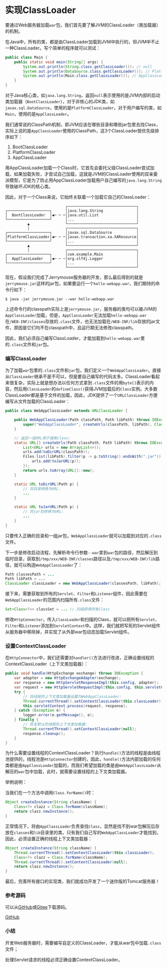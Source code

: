 # 实现ClassLoader

要通过Web服务器加载`war`包，我们首先要了解JVM的ClassLoader（类加载器）的机制。

在Java中，所有的类，都是由ClassLoader加载到JVM中执行的，但JVM中不止一种ClassLoader。写个简单的程序就可以测试：

```java
public class Main {
    public static void main(String[] args) {
        System.out.println(String.class.getClassLoader()); // null
        System.out.println(DataSource.class.getClassLoader()); // PlatformClassLoader
        System.out.println(Main.class.getClassLoader()); // AppClassLoader
    }
}
```

对于Java核心类，如`java.lang.String`，返回`null`表示使用的是JVM内部的启动类加载器（`BootClassLoader`），对于非核心的JDK类，如`javax.sql.DataSource`，使用的是`PlatformClassLoader`，对于用户编写的类，如`Main`，使用的是`AppClassLoader`。

我们通常说的ClassPath机制，即JVM应该在哪些目录和哪些jar包里去找Class，实际上说的是`AppClassLoader`使用的ClassPath，这3个ClassLoader按优先级排序如下：

1. BootClassLoader
2. PlatformClassLoader
3. AppClassLoader

用AppClassLoader加载一个Class时，它首先会委托父级ClassLoader尝试加载，如果加载失败，才尝试自己加载，这就是JVM的ClassLoader使用的双亲委派模型，它是为了防止用AppClassLoader加载用户自己编写的`java.lang.String`导致破坏JDK的核心类。

因此，对于一个Class来说，它始终关联着一个加载它自己的ClassLoader：

```ascii
                           ┌───────────────────────────────┐
┌───────────────────┐      │java.lang.String               │
│  BootClassLoader  │◀─ ─ ─│java.util.List                 │
└───────────────────┘      │...                            │
          ▲                └───────────────────────────────┘
          │                ┌───────────────────────────────┐
┌───────────────────┐      │javax.sql.DataSource           │
│PlatformClassLoader│◀─ ─ ─│javax.transaction.xa.XAResource│
└───────────────────┘      │...                            │
          ▲                └───────────────────────────────┘
          │                ┌───────────────────────────────┐
┌───────────────────┐      │com.example.Main               │
│  AppClassLoader   │◀─ ─ ─│org.slf4j.Logger               │
└───────────────────┘      │...                            │
                           └───────────────────────────────┘
```

现在，假设我们完成了Jerrymouse服务器的开发，那么最后得到的就是`jerrymouse.jar`这样的jar包，如果要运行一个`hello-webapp.war`，我们期待的命令行如下：

```plain
$ java -jar jerrymouse.jar --war hello-webapp.war
```

上述命令行的classpath实际上是`jerrymouse.jar`，服务器的类均可以被JVM的`AppClassLoader`加载，但是，`AppClassLoader`无法加载`hello-webapp.war`在`/WEB-INF/classes`存放的`.class`文件，也无法加载在`/WEB-INF/lib`存放的jar文件，原因是它们均不在classpath中，且运行期无法修改classpath。

因此，我们必须自己编写ClassLoader，才能加载到`hello-webapp.war`里的`.class`文件和`jar`包。

### 编写ClassLoader

为了加载`war`包里的`.class`文件和`jar`包，我们定义一个`WebAppClassLoader`。直接从`ClassLoader`继承不是不可以，但是要自己编写的代码太多。ClassLoader看起来很复杂，实际上就是想办法以任何方式拿到`.class`文件的用`byte[]`表示的内容，然后用`ClassLoader`的`defineClass()`获得JVM加载后的`Class`实例。大多数ClassLoader都是基于文件的加载，因此，JDK提供了一个`URLClassLoader`方便编写从文件加载的ClassLoader：

```java
public class WebAppClassLoader extends URLClassLoader {

    public WebAppClassLoader(Path classPath, Path libPath) throws IOException {
        super("WebAppClassLoader", createUrls(classPath, libPath), ClassLoader.getSystemClassLoader());
    }

    // 返回一组URL用于搜索class:
    static URL[] createUrls(Path classPath, Path libPath) throws IOException {
        List<URL> urls = new ArrayList<>();
        urls.add(toDirURL(classPath));
        Files.list(libPath).filter(p -> p.toString().endsWith(".jar")).sorted().forEach(p -> {
            urls.add(toJarURL(p));
        });
        return urls.toArray(URL[]::new);
    }

    static URL toDirURL(Path p) {
        // 将目录转换为URL:
        ...
    }

    static URL toJarURL(Path p) {
        // 将jar包转换为URL:
        ...
    }
}
```

只要传入正确的目录和一组jar包，`WebAppClassLoader`就可以加载到对应的`.class`文件。

下一步是修改启动流程，先解析命令行参数`--war`拿到`war`包的路径，然后解压到临时目录，获取到`/tmp/xxx/WEB-INF/classes`路径以及`/tmp/xxx/WEB-INF/lib`路径，就可以构造`WebAppClassLoader`了：

```java
Path classesPath = ...
Path libPath = ...
ClassLoader classLoader = new WebAppClassLoader(classesPath, libPath);
```

接下来，需要获取到所有的`Servlet`、`Filter`和`Listener`组件，因此需要在`WebAppClassLoader`的范围内扫描所有`.class`文件：

```java
Set<Class<?>> classSet = ... // 扫描获得所有Class
```

修改`HttpConnector`，传入`ClassLoader`和扫描的Class，就可以把所有`Servlet`、`Filter`和`Listener`添加到`ServletContext`中。这样，我们就把写死的Servlet组件从服务器中移除掉，并实现了从外部war包动态加载Servlet组件。

### 设置ContextClassLoader

在`HttpConnector`中，我们还需要对`handler()`方法进行改进，正确设置线程的ContextClassLoader（上下文类加载器）：

```java
public void handle(HttpExchange exchange) throws IOException {
    var adapter = new HttpExchangeAdapter(exchange);
    var response = new HttpServletResponseImpl(this.config, adapter);
    var request = new HttpServletRequestImpl(this.config, this.servletContext, adapter, response);
    try {
        // 将线程的上下文类加载器设置为WebAppClassLoader:
        Thread.currentThread().setContextClassLoader(this.classLoader);
        this.servletContext.process(request, response);
    } catch (Exception e) {
        logger.error(e.getMessage(), e);
    } finally {
        // 恢复默认的线程的上下文类加载器:
        Thread.currentThread().setContextClassLoader(null);
        response.cleanup();
    }
}
```

为什么需要设置线程的ContextClassLoader？执行`handle()`方法的线程是由线程池提供的，线程池是`HttpConnector`创建的，因此，`handle()`方法内部加载的任何类都是由`AppClassLoader`加载的，而我们希望加载的类是由`WebAppClassLoader`从解压的`war`包中加载，此时，就需要设置线程的上下文类加载器。

举例说明：

当我们在一个方法中调用`Class.forName()`时：

```java
Object createInstance(String className) {
    Class<?> clazz = Class.forName(className);
    return clazz.newInstance();
}
```

正常情况下，将由`AppClassLoader`负责查找`Class`，显然是找不到war包解压后存放在`classes`和`lib`目录里的类，只有我们自己写的`WebAppClassLoader`才能找到，因此，必须设置正确的线程上下文类加载器：

```java
Object createInstance(String className) {
    Thread.currentThread().setContextClassLoader(this.classLoader);
    Class<?> clazz = Class.forName(className);
    Thread.currentThread().setContextClassLoader(null);
    return clazz.newInstance();
}
```

最后，完善所有接口的实现类，我们就成功开发了一个迷你版的Tomcat服务器！

### 参考源码

可以从[GitHub](https://github.com/michaelliao/jerrymouse/tree/master/server)或[Gitee](https://gitee.com/liaoxuefeng/jerrymouse/tree/master/server)下载源码。

<a class="git-explorer" href="https://github.com/michaelliao/jerrymouse/tree/master/server">GitHub</a>

### 小结

开发Web服务器时，需要编写自定义的ClassLoader，才能从war包中加载`.class`文件；

处理Servlet请求的线程必须正确设置ContextClassLoader。
